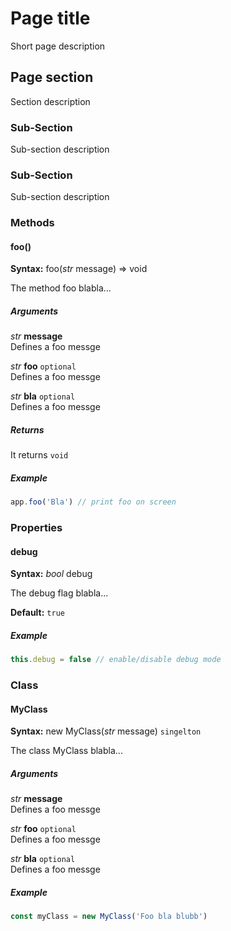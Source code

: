 Page title
==========

Short page description

Page section
------------

Section description

### Sub-Section

Sub-section description


### Sub-Section

Sub-section description


### Methods

#### foo()

**Syntax:** foo(*str* message) => void

The method foo blabla...

##### Arguments

*str* **message**  
Defines a foo messge

*str* **foo** `optional`  
Defines a foo messge

*str* **bla** `optional`  
Defines a foo messge


##### Returns

It returns `void`

##### Example

```js
app.foo('Bla') // print foo on screen
```

### Properties

#### debug

**Syntax:** *bool* debug

The debug flag blabla...

**Default:** `true`

##### Example

```js
this.debug = false // enable/disable debug mode
```

### Class

#### MyClass

**Syntax:** new MyClass(*str* message) `singelton`

The class MyClass blabla...

##### Arguments

*str* **message**  
Defines a foo messge

*str* **foo** `optional`  
Defines a foo messge

*str* **bla** `optional`  
Defines a foo messge


##### Example

```js
const myClass = new MyClass('Foo bla blubb')
```
